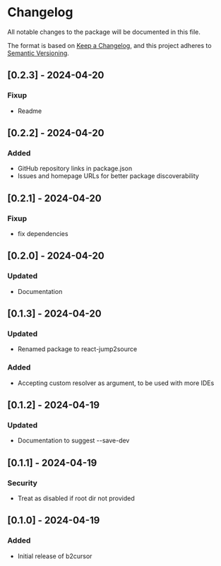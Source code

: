 # Changelog

All notable changes to the package will be documented in this file.

The format is based on [Keep a Changelog](https://keepachangelog.com/en/1.0.0/),
and this project adheres to [Semantic Versioning](https://semver.org/spec/v2.0.0.html).

## [0.2.3] - 2024-04-20
### Fixup
- Readme

## [0.2.2] - 2024-04-20

### Added
- GitHub repository links in package.json
- Issues and homepage URLs for better package discoverability

## [0.2.1] - 2024-04-20
### Fixup
- fix dependencies

## [0.2.0] - 2024-04-20
### Updated
- Documentation

## [0.1.3] - 2024-04-20
### Updated
- Renamed package to react-jump2source

### Added
- Accepting custom resolver as argument, to be used with more IDEs

## [0.1.2] - 2024-04-19
### Updated
- Documentation to suggest --save-dev

## [0.1.1] - 2024-04-19
### Security
- Treat as disabled if root dir not provided

## [0.1.0] - 2024-04-19

### Added
- Initial release of b2cursor
